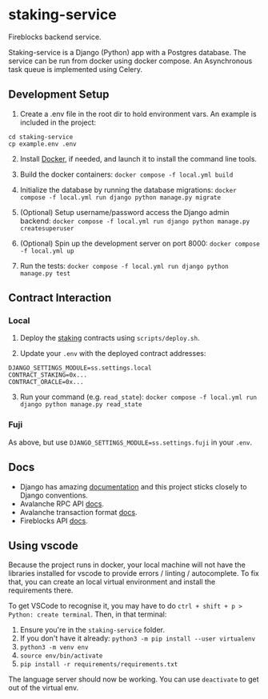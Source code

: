 # staking-service

Fireblocks backend service.

Staking-service is a Django (Python) app with a Postgres database.
The service can be run from docker using docker compose.
An Asynchronous task queue is implemented using Celery.

## Development Setup

1. Create a .env file in the root dir to hold environment vars. An example is included in the project:

```
cd staking-service
cp example.env .env
```

2. Install [Docker](https://docs.docker.com/desktop/), if needed, and launch it to install the command line tools.

3. Build the docker containers:
   `docker compose -f local.yml build`

4. Initialize the database by running the database migrations:
   `docker compose -f local.yml run django python manage.py migrate`

5. (Optional) Setup username/password access the Django admin backend:
   `docker compose -f local.yml run django python manage.py createsuperuser`

6. (Optional) Spin up the development server on port 8000:
   `docker compose -f local.yml up`

7. Run the tests:
   `docker compose -f local.yml run django python manage.py test`

## Contract Interaction

### Local

1. Deploy the [staking](https://github.com/ranaventures/staking) contracts using `scripts/deploy.sh`.

2. Update your `.env` with the deployed contract addresses:

```
DJANGO_SETTINGS_MODULE=ss.settings.local
CONTRACT_STAKING=0x...
CONTRACT_ORACLE=0x...
```

3. Run your command (e.g. `read_state`):
   `docker compose -f local.yml run django python manage.py read_state`

### Fuji

As above, but use `DJANGO_SETTINGS_MODULE=ss.settings.fuji` in your `.env`.

## Docs

-   Django has amazing [documentation](https://docs.djangoproject.com/en/4.0/) and this project sticks closely to Django conventions.
-   Avalanche RPC API [docs](https://docs.avax.network/apis/avalanchego/apis/c-chain/#avaxgetutxos).
-   Avalanche transaction format [docs](https://docs.avax.network/specs/coreth-atomic-transaction-serialization).
-   Fireblocks API [docs](https://docs.fireblocks.com/api/#exchangeasset).

## Using vscode

Because the project runs in docker, your local machine will not have the libraries installed for vscode to provide
errors / linting / autocomplete. To fix that, you can create an local virtual environment and install the requirements there.

To get VSCode to recognise it, you may have to do `ctrl + shift + p > Python: create terminal`. Then, in that terminal:

1. Ensure you're in the `staking-service` folder.
2. If you don't have it already: `python3 -m pip install --user virtualenv`
3. `python3 -m venv env`
4. `source env/bin/activate`
5. `pip install -r requirements/requirements.txt`

The language server should now be working. You can use `deactivate` to get out of the virtual env.
